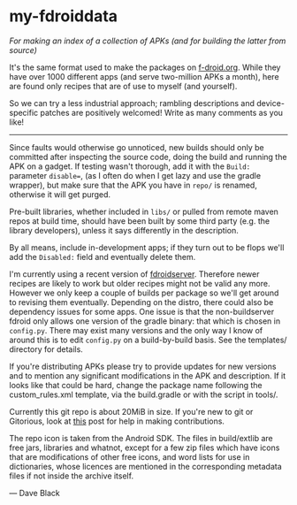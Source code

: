 my-fdroiddata  
==
*For making an index of a collection of APKs (and for building the latter from source)*

It's the same format used to make the packages on [f-droid.org](https://f-droid.org).
While they have over 1000 different apps (and serve two-million APKs a month), here are
found only recipes that are of use to myself (and yourself).

So we can try a less industrial approach; rambling descriptions and device-specific 
patches are positively welcomed! Write as many comments as you like!

-------
Since faults would otherwise go unnoticed, new builds should only be
committed after inspecting the source code, doing the build and running the APK on 
a gadget. If testing wasn't thorough, add it with the `Build:` parameter `disable=`, 
(as I often do when I get lazy and use the gradle wrapper), but make sure
that the APK you have in `repo/` is renamed, otherwise it will get purged.

Pre-built libraries, whether included in `libs/` or pulled from remote maven repos 
at build time, should have been built by some third party (e.g. the library developers), 
unless it says differently in the description.

By all means, include in-development apps; if they turn out to be flops
we'll add the `Disabled:` field and eventually delete them.

I'm currently using a recent version of 
[fdroidserver](https://gitlab.com/fdroid/fdroidserver).
Therefore newer recipes are likely to work but older recipes might not be
valid any more. However we only keep a couple of builds per package so
we'll get around to revising them eventually.
Depending on the distro, there could also be dependency issues for some apps.
One issue is that the non-buildserver fdroid only allows one version of the gradle 
binary: that which is chosen in `config.py`. 
There may exist many versions and the only way I know of around this is to edit 
`config.py` on a build-by-build basis. See the templates/ directory for details.

If you're distributing APKs please try to provide updates for new versions 
and to mention any significant modifications in the APK and description. 
If it looks like that could be hard, change the package name following the custom\_rules.xml 
template, via the build.gradle or with the script in tools/.

Currently this git repo is about 20MiB in size.
If you're new to git or Gitorious, look at 
[this](https://f-droid.org/forums/topic/adding-apps-with-git) post
for help in making contributions.

The repo icon is taken from the Android SDK.
The files in build/extlib are free jars, libraries and whatnot, except for 
a few zip files which have icons that are modifications of other free icons, and
word lists for use in dictionaries, whose licences are mentioned in the 
corresponding metadata files if not inside the archive itself.

&mdash; Dave Black

